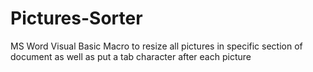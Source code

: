 # Pictures-Sorter
MS Word Visual Basic Macro to resize all pictures in specific section of document as well as put a tab character after each picture 

